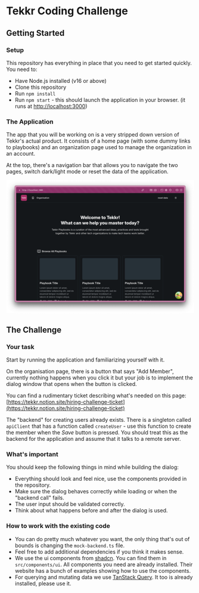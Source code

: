 # Tekkr Coding Challenge

## Getting Started

### Setup

This repository has everything in place that you need to get started quickly.
You need to:
- Have Node.js installed (v16 or above)
- Clone this repository
- Run `npm install`
- Run `npm start` - this should launch the application in your browser. (it runs at [http://localhost:3000](http://localhost:3000))

### The Application

The app that you will be working on is a very stripped down version of Tekkr's actual product.
It consists of a home page (with some dummy links to playbooks) and an organization page used to manage the organization in an account.

At the top, there's a navigation bar that allows you to navigate the two pages, switch dark/light mode or reset the data of the application.

![Screenshot: Home Page](./docs/home.png)

## The Challenge

### Your task

Start by running the application and familiarizing yourself with it.

On the organisation page, there is a button that says "Add Member", currently nothing happens when you click it but your job is to implement the dialog window that opens when the button is clicked.

You can find a rudimentary ticket describing what's needed on this page: [https://tekkr.notion.site/hiring-challenge-ticket](https://tekkr.notion.site/hiring-challenge-ticket)

The "backend" for creating users already exists.
There is a singleton called `apiClient` that has a function called `createUser` - use this function to create the member when the *Save* button is pressed.
You should treat this as the backend for the application and assume that it talks to a remote server.

### What's important

You should keep the following things in mind while building the dialog:

- Everything should look and feel nice, use the components provided in the repository.
- Make sure the dialog behaves correctly while loading or when the "backend call" fails.
- The user input should be validated correctly.
- Think about what happens before and after the dialog is used.

### How to work with the existing code

- You can do pretty much whatever you want, the only thing that's out of bounds is changing the `mock-backend.ts` file.
- Feel free to add additional dependencies if you think it makes sense.
- We use the ui components from [shadcn](https://ui.shadcn.com/). You can find them in `src/components/ui`. All components you need are already installed. Their website has a bunch of examples showing how to use the components.
- For querying and mutating data we use [TanStack Query](https://tanstack.com/query/latest). It too is already installed, please use it.